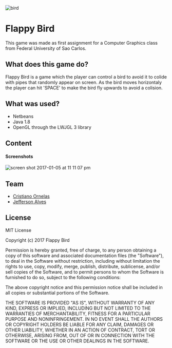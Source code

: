 ![bird](https://cloud.githubusercontent.com/assets/7515790/21704004/1993d542-d39d-11e6-9226-a938cdaf54cb.png)

# Flappy Bird
This game was made as first assignment for a Computer Graphics class from Federal University of Sao Carlos. 

What does this game do?
-------------
Flappy Bird is a game which the player can control a bird to avoid it to colide with pipes that randomly appear on screen. As the bird moves horizontaly the player can hit 'SPACE' to make the bird fly upwards to avoid a colision.

What was used?
-------------
- Netbeans
- Java 1.8
- OpenGL through the LWJGL 3 library


Content
-------------
#### Screenshots
![screen shot 2017-01-05 at 11 11 07 pm](https://cloud.githubusercontent.com/assets/7515790/21704093/e0a740b0-d39d-11e6-973d-c07825f727d9.png)


Team
-------------
- [Cristiano Ornelas](https://www.linkedin.com/in/cristiano-ornelas-ribeiro-b58242ba)
- [Jefferson Alves](https://www.linkedin.com/in/jeffersonalvess)


License
-------------
MIT License

Copyright (c) 2017 Flappy Bird

Permission is hereby granted, free of charge, to any person obtaining a copy
of this software and associated documentation files (the "Software"), to deal
in the Software without restriction, including without limitation the rights
to use, copy, modify, merge, publish, distribute, sublicense, and/or sell
copies of the Software, and to permit persons to whom the Software is
furnished to do so, subject to the following conditions:

The above copyright notice and this permission notice shall be included in all
copies or substantial portions of the Software.

THE SOFTWARE IS PROVIDED "AS IS", WITHOUT WARRANTY OF ANY KIND, EXPRESS OR
IMPLIED, INCLUDING BUT NOT LIMITED TO THE WARRANTIES OF MERCHANTABILITY,
FITNESS FOR A PARTICULAR PURPOSE AND NONINFRINGEMENT. IN NO EVENT SHALL THE
AUTHORS OR COPYRIGHT HOLDERS BE LIABLE FOR ANY CLAIM, DAMAGES OR OTHER
LIABILITY, WHETHER IN AN ACTION OF CONTRACT, TORT OR OTHERWISE, ARISING FROM,
OUT OF OR IN CONNECTION WITH THE SOFTWARE OR THE USE OR OTHER DEALINGS IN THE
SOFTWARE.
